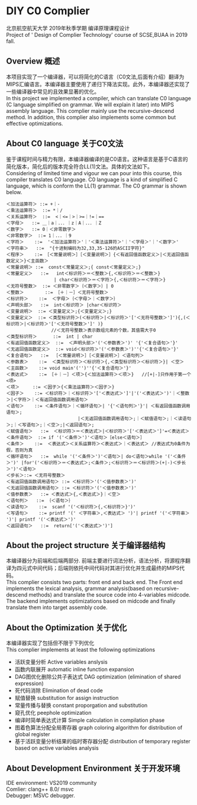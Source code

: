 # DIY C0 Complier
北京航空航天大学 2019年秋季学期 编译原理课程设计<br>
Project of ' Design of Complier Technology' course  of SCSE,BUAA in 2019 fall.<br>
## Overview 概述
本项目实现了一个编译器，可以将简化的C语言（C0文法,后面有介绍）翻译为MIPS汇编语言。本编译器主要使用了递归下降法实现。此外，本编译器还实现了一些编译器中常见的且效果显著的优化。<br>
In this project we implemented a compiler, which can translate C0 language (C language simplified on grammar. We will explain it later) into MIPS assembly language. This complier mainly use the recursive-descend method. In addition, this complier also implements some common but effective optimizations. 

## About C0 language 关于C0文法
鉴于课程时间与精力有限，本编译器编译的是C0语言。这种语言是基于C语言的简化版本，简化后的版本完全符合LL(1)文法。具体的文法如下。<br>
Considering of limited time and vigour we can pour into this course, this compiler translates C0 language. C0 language is a kind of simplified C language, which is conform the LL(1) grammar. The C0 grammar is shown below.

```
＜加法运算符＞ ::= +｜-
＜乘法运算符＞  ::= *｜/
＜关系运算符＞  ::=  <｜<=｜>｜>=｜!=｜==
＜字母＞   ::= ＿｜a｜．．．｜z｜A｜．．．｜Z
＜数字＞   ::= 0｜＜非零数字＞
＜非零数字＞  ::= 1｜．．．｜9
＜字符＞    ::=  '＜加法运算符＞'｜'＜乘法运算符＞'｜'＜字母＞'｜'＜数字＞'
＜字符串＞   ::=  "{十进制编码为32,33,35-126的ASCII字符}"
＜程序＞    ::= ［＜常量说明＞］［＜变量说明＞］{＜有返回值函数定义＞|＜无返回值函数定义＞}＜主函数＞
＜常量说明＞ ::=  const＜常量定义＞;{ const＜常量定义＞;}
＜常量定义＞   ::=   int＜标识符＞＝＜整数＞{,＜标识符＞＝＜整数＞}
                  | char＜标识符＞＝＜字符＞{,＜标识符＞＝＜字符＞}
＜无符号整数＞  ::= ＜非零数字＞｛＜数字＞｝| 0
＜整数＞        ::= ［＋｜－］＜无符号整数＞
＜标识符＞    ::=  ＜字母＞｛＜字母＞｜＜数字＞｝
＜声明头部＞   ::=  int＜标识符＞ |char＜标识符＞
＜变量说明＞  ::= ＜变量定义＞;{＜变量定义＞;}
＜变量定义＞  ::= ＜类型标识符＞(＜标识符＞|＜标识符＞'['＜无符号整数＞']'){,(＜标识符＞|＜标识符＞'['＜无符号整数＞']' )} 
                 //＜无符号整数＞表示数组元素的个数，其值需大于0
＜类型标识符＞      ::=  int | char
＜有返回值函数定义＞  ::=  ＜声明头部＞'('＜参数表＞')' '{'＜复合语句＞'}'
＜无返回值函数定义＞  ::= void＜标识符＞'('＜参数表＞')''{'＜复合语句＞'}'
＜复合语句＞   ::=  ［＜常量说明＞］［＜变量说明＞］＜语句列＞
＜参数表＞    ::=  ＜类型标识符＞＜标识符＞{,＜类型标识符＞＜标识符＞}| ＜空＞
＜主函数＞    ::= void main'('')''{'＜复合语句＞'}'
＜表达式＞    ::= ［＋｜－］＜项＞{＜加法运算符＞＜项＞}   //[+|-]只作用于第一个<项>
＜项＞     ::= ＜因子＞{＜乘法运算符＞＜因子＞}
＜因子＞    ::= ＜标识符＞｜＜标识符＞'['＜表达式＞']'|'('＜表达式＞')'｜＜整数＞|＜字符＞｜＜有返回值函数调用语句＞         
＜语句＞    ::= ＜条件语句＞｜＜循环语句＞| '{'＜语句列＞'}'| ＜有返回值函数调用语句＞; 
                           |＜无返回值函数调用语句＞;｜＜赋值语句＞;｜＜读语句＞;｜＜写语句＞;｜＜空＞;|＜返回语句＞;
＜赋值语句＞   ::=  ＜标识符＞＝＜表达式＞|＜标识符＞'['＜表达式＞']'=＜表达式＞
＜条件语句＞  ::= if '('＜条件＞')'＜语句＞［else＜语句＞］
＜条件＞    ::=  ＜表达式＞＜关系运算符＞＜表达式＞｜＜表达式＞ //表达式为0条件为假，否则为真
＜循环语句＞   ::=  while '('＜条件＞')'＜语句＞| do＜语句＞while '('＜条件＞')' |for'('＜标识符＞＝＜表达式＞;＜条件＞;＜标识符＞＝＜标识符＞(+|-)＜步长＞')'＜语句＞
＜步长＞::= ＜无符号整数＞  
＜有返回值函数调用语句＞ ::= ＜标识符＞'('＜值参数表＞')'
＜无返回值函数调用语句＞ ::= ＜标识符＞'('＜值参数表＞')'
＜值参数表＞   ::= ＜表达式＞{,＜表达式＞}｜＜空＞
＜语句列＞   ::= ｛＜语句＞｝
＜读语句＞    ::=  scanf '('＜标识符＞{,＜标识符＞}')'
＜写语句＞    ::= printf '(' ＜字符串＞,＜表达式＞ ')'| printf '('＜字符串＞ ')'| printf '('＜表达式＞')'
＜返回语句＞   ::=  return['('＜表达式＞')']
```
## About the project structure 关于编译器结构
本编译器分为前端和后端两部分. 前端主要进行词法分析，语法分析，将源程序翻译为四元式中间代码；后端则依托中间代码对其进行优化并生成最终的MIPS代码。<br>
This complier consists two parts: front end and back end. The Front end implements the lexical analysis, grammar analysis(based on recursive-descend methods) and translate the source code into 4-variables midcode. The backend implements optimizations based on midcode and finally translate them into target assembly code.
## About the Optimization 关于优化
本编译器实现了包括但不限于下列优化<br>
This complier implements at least the following optimizations
- 活跃变量分析 Active variables anslysis
- 函数内联展开 automatic inline function expansion
- DAG图优化删除公共子表达式 DAG optimization (elimination of shared expression)
- 死代码消除 Elimination of dead code
- 赋值替换 substitution for assign instruction
- 常量传播与替换 constant proporgation and substitution
- 窥孔优化 peephole optimization
- 编译时简单表达式计算 Simple calculation in compilation phase
- 图着色算法分配全局寄存器 graph coloring algorithm for distribution of global register
- 基于活跃变量分析结果的临时寄存器分配 distribution of temporary register based on active variables analysis
##  About Development Environment 关于开发环境
IDE environment: VS2019 community<br>
Comlier: clang++ 8.0/ msvc<br>
Debugger: MSVC debugger.



